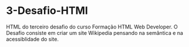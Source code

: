 # 3-Desafio-HTMl
HTML do terceiro desafio do curso Formação HTML Web Developer. O Desafio consiste em criar um site Wikipedia pensando na semântica e na acessiblidade do site.
